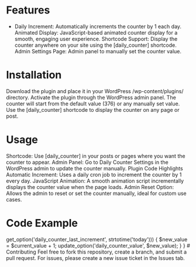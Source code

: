 # Features
* Daily Increment: Automatically increments the counter by 1 each day.
Animated Display: JavaScript-based animated counter display for a smooth, engaging user experience.
Shortcode Support: Display the counter anywhere on your site using the [daily_counter] shortcode.
Admin Settings Page: Admin panel to manually set the counter value.
# Installation
Download the plugin and place it in your WordPress /wp-content/plugins/ directory.
Activate the plugin through the WordPress admin panel.
The counter will start from the default value (376) or any manually set value.
Use the [daily_counter] shortcode to display the counter on any page or post.
# Usage
Shortcode: Use [daily_counter] in your posts or pages where you want the counter to appear.
Admin Panel: Go to Daily Counter Settings in the WordPress admin to update the counter manually.
Plugin Code Highlights
Automatic Increment: Uses a daily cron job to increment the counter by 1 every day.
JavaScript Animation: A smooth animation script incrementally displays the counter value when the page loads.
Admin Reset Option: Allows the admin to reset or set the counter manually, ideal for custom use cases.
# Code Example
<?php
// Initialize the counter on activation
function daily_counter_activate() {
    if (get_option('daily_counter_value') === false) {
        update_option('daily_counter_value', 376);
    }
}

// Increment counter by 1 per day
function daily_counter_update() {
    $current_value = get_option('daily_counter_value', 376);
    if (strtotime('today') > get_option('daily_counter_last_increment', strtotime('today'))) {
        $new_value = $current_value + 1;
        update_option('daily_counter_value', $new_value);
    }
}

# Contributing
Feel free to fork this repository, create a branch, and submit a pull request. For issues, please create a new issue ticket in the Issues tab.

